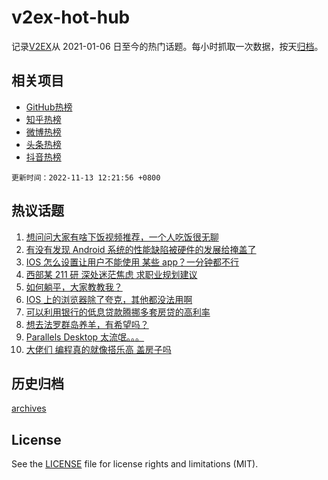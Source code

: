 # v2ex-hot-hub

 记录[V2EX](https://www.v2ex.com/)从 2021-01-06 日至今的热门话题。每小时抓取一次数据，按天[归档](archives)。
 
 ## 相关项目

- [GitHub热榜](https://github.com/lonnyzhang423/github-hot-hub)
- [知乎热榜](https://github.com/lonnyzhang423/zhihu-hot-hub)
- [微博热榜](https://github.com/lonnyzhang423/weibo-hot-hub)
- [头条热榜](https://github.com/lonnyzhang423/toutiao-hot-hub)
- [抖音热榜](https://github.com/lonnyzhang423/douyin-hot-hub)


 `更新时间：2022-11-13 12:21:56 +0800`

## 热议话题

1. [想问问大家有啥下饭视频推荐，一个人吃饭很无聊](https://www.v2ex.com/t/894738)
1. [有没有发现 Android 系统的性能缺陷被硬件的发展给掩盖了](https://www.v2ex.com/t/894703)
1. [IOS 怎么设置让用户不能使用 某些 app？一分钟都不行](https://www.v2ex.com/t/894709)
1. [西部某 211 研 深处迷茫焦虑 求职业规划建议](https://www.v2ex.com/t/894726)
1. [如何躺平，大家教教我？](https://www.v2ex.com/t/894769)
1. [IOS 上的浏览器除了夸克，其他都没法用啊](https://www.v2ex.com/t/894725)
1. [可以利用银行的低息贷款腾挪多套房贷的高利率](https://www.v2ex.com/t/894683)
1. [想去法罗群岛养羊，有希望吗？](https://www.v2ex.com/t/894692)
1. [Parallels Desktop 太流氓。。。](https://www.v2ex.com/t/894750)
1. [大佬们 编程真的就像搭乐高 盖房子吗](https://www.v2ex.com/t/894695)

## 历史归档

[archives](archives)

## License

See the [LICENSE](LICENSE) file for license rights and limitations (MIT).
